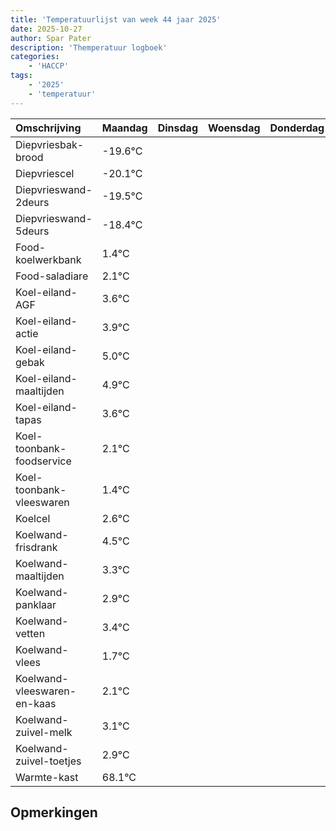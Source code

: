 ```yaml
---
title: 'Temperatuurlijst van week 44 jaar 2025'
date: 2025-10-27
author: Spar Pater
description: 'Themperatuur logboek'
categories:
    - 'HACCP'
tags:
    - '2025'
    - 'temperatuur'
---
```

|Omschrijving|Maandag|Dinsdag|Woensdag|Donderdag|Vrijdag|Zaterdag|Zondag|
|:---|:---|:---|:---|:---|:---|:---|:---|
|Diepvriesbak-brood|-19.6°C| | | | | | |
|Diepvriescel|-20.1°C| | | | | | |
|Diepvrieswand-2deurs|-19.5°C| | | | | | |
|Diepvrieswand-5deurs|-18.4°C| | | | | | |
|Food-koelwerkbank|1.4°C| | | | | | |
|Food-saladiare|2.1°C| | | | | | |
|Koel-eiland-AGF|3.6°C| | | | | | |
|Koel-eiland-actie|3.9°C| | | | | | |
|Koel-eiland-gebak|5.0°C| | | | | | |
|Koel-eiland-maaltijden|4.9°C| | | | | | |
|Koel-eiland-tapas|3.6°C| | | | | | |
|Koel-toonbank-foodservice|2.1°C| | | | | | |
|Koel-toonbank-vleeswaren|1.4°C| | | | | | |
|Koelcel|2.6°C| | | | | | |
|Koelwand-frisdrank|4.5°C| | | | | | |
|Koelwand-maaltijden|3.3°C| | | | | | |
|Koelwand-panklaar|2.9°C| | | | | | |
|Koelwand-vetten|3.4°C| | | | | | |
|Koelwand-vlees|1.7°C| | | | | | |
|Koelwand-vleeswaren-en-kaas|2.1°C| | | | | | |
|Koelwand-zuivel-melk|3.1°C| | | | | | |
|Koelwand-zuivel-toetjes|2.9°C| | | | | | |
|Warmte-kast|68.1°C| | | | | | |

## Opmerkingen


